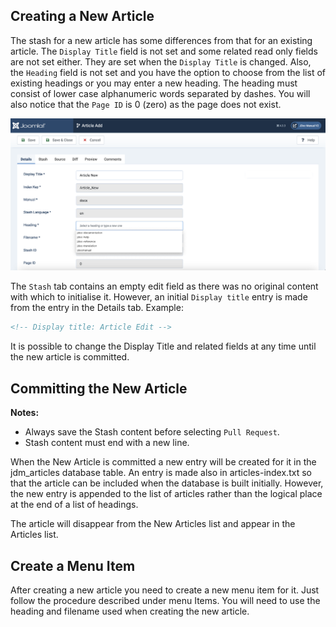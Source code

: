 <!-- Display title: New Article in Jdocmanual -->

## Creating a New Article

The stash for a new article has some differences from that for an existing article.
The `Display Title` field is not set and some related read only fields are not set
either. They are set when the `Display Title` is changed. Also, the `Heading` field
is not set and you have the option to choose from the list of existing headings
or you may enter a new heading. The heading must consist of lower case
alphanumeric words separated by dashes. You will also notice that the
`Page ID` is 0 (zero) as the page does not exist.

![new article form](../../../images/en/jdocmanual/article-new.png "New Article Form")

The `Stash` tab contains an empty edit field as there was no original content
with which to initialise it. However, an initial `Display title` entry is made
from the entry in the Details tab. Example:

```markdown
<!-- Display title: Article Edit -->
```
It is possible to change the Display Title and related fields at any time
until the new article is committed.

## Committing the New Article

**Notes:**
- Always save the Stash content before selecting `Pull Request`.
- Stash content must end with a new line.

When the New Article is committed a new entry will be created for it in the
jdm_articles database table. An entry is made also in articles-index.txt so
that the article can be included when the database is built initially. However,
the new entry is appended to the list of articles rather than the logical
place at the end of a list of headings.

The article will disappear from the New Articles list and appear in the
Articles list.

## Create a Menu Item

After creating a new article you need to create a new menu item for it. Just
follow the procedure described under menu Items. You will need to use the
heading and filename used when creating the new article.
